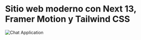 # Sitio web moderno con Next 13, Framer Motion y Tailwind CSS

![Chat Application](https://i.ibb.co/sbSHWH0/Thumbnail-1.png)